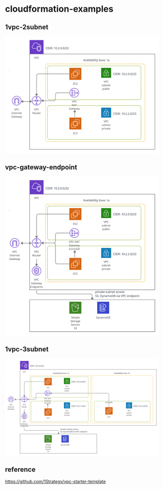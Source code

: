 # cloudformation-examples

## 1vpc-2subnet
![Alt text](./1vpc-2subnet/1vpc-2subnet.png?raw=true "1vpc-2subnet")

## vpc-gateway-endpoint
![Alt text](./vpc-gateway-endpoint/vpc-gateway-endpoint.png?raw=true "vpc-gateway-endpoint")

## 1vpc-3subnet
![Alt text](./1vpc-3subnet/1vpc-3subnet.png?raw=true "1vpc-3subnet")

## reference
https://github.com/1Strategy/vpc-starter-template
